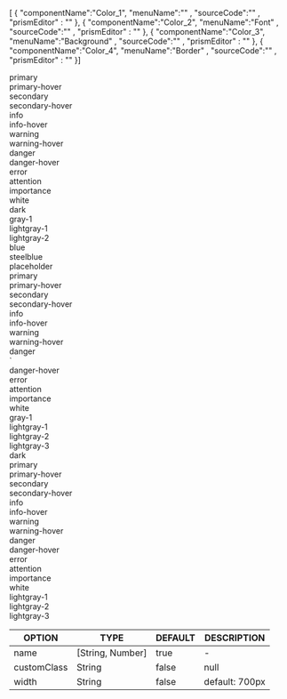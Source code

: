 <!--split:basic-->
[ { "componentName":"Color_1", "menuName":"" , "sourceCode":"" , "prismEditor" : "" }, { "componentName":"Color_2", "menuName":"Font" , "sourceCode":"" , "prismEditor" : "" }, { "componentName":"Color_3", "menuName":"Background" , "sourceCode":"" , "prismEditor" : "" }, { "componentName":"Color_4", "menuName":"Border" , "sourceCode":"" , "prismEditor" : "" }]

<!--split:Color_1:sourceCode-->

<gt-panel>
  <template #any>
    <div class="unit-wrap">
      <div class="item square gt-font-white gt-background-primary">primary</div>
      <div class="item square gt-font-white gt-background-primary-hover">primary-hover</div>
      <div class="item square gt-background-secondary">secondary</div>
      <div class="item square gt-font-white gt-background-secondary-hover">secondary-hover</div>
      <div class="item square gt-font-white gt-background-info">info</div>
      <div class="item square gt-font-white gt-background-info-hover">info-hover</div>
      <div class="item square gt-font-white gt-background-warning">warning</div>
      <div class="item square gt-font-white gt-background-warning-hover">warning-hover</div>
      <div class="item square gt-font-white gt-background-danger">danger</div>
      <div class="item square gt-font-white gt-background-danger-hover">danger-hover</div>
      <div class="item square gt-font-white gt-background-error">error</div>
      <div class="item square gt-font-white gt-background-attention">attention</div>
      <div class="item square gt-font-white gt-background-importance">importance</div>
      <div class="item square gt-background-white">white</div>
    </div>
  </template>
  <template #text>
    GTRIS를 구성하는 주요 색상을 기능 혹은 중요도에 따라 구분하였으며, 컴포넌트의 배경색과 텍스트 색상 등에 사용되었습니다.
  </template>
</gt-panel>

<!--split:Color_1:prismEditor-->

<!--split:Color_2:sourceCode-->

<gt-panel>
  <template #title>Font</template>
  <template #box>
    <div class="unit-wrap">
      <div class="item gt-font-primary">primary</div>
      <div class="item gt-font-primary-hover">primary-hover</div>
      <div class="item gt-font-secondary">secondary</div>
      <div class="item gt-font-secondary-hover">secondary-hover</div>
      <div class="item gt-font-info">info</div>
      <div class="item gt-font-info-hover">info-hover</div>
      <div class="item gt-font-warning">warning</div>
      <div class="item gt-font-warning-hover">warning-hover</div>
      <div class="item gt-font-danger">danger</div>
      <div class="item gt-font-danger-hover">danger-hover</div>
      <div class="item gt-font-error">error</div>
      <div class="item gt-font-attention">attention</div>
      <div class="item gt-font-importance">importance</div>
      <div class="item gt-font-white">white</div>
      <div class="item gt-font-dark">dark</div>
      <div class="item gt-font-gray-1">gray-1</div>
      <div class="item gt-font-lightgray-1">lightgray-1</div>
      <div class="item gt-font-lightgray-2">lightgray-2</div>
      <div class="item gt-font-blue">blue</div>
      <div class="item gt-font-steelblue">steelblue</div>
      <div class="item gt-font-placeholder">placeholder</div>
    </div>
  </template>
  <template #text>
    텍스트에 사용할 수 있는 색상들입니다. GTRIS에서 제공하는 클래스를 태그에 추가하면 적용할 수 있습니다.
  </template>
</gt-panel>

<!--split:Color_2:prismEditor-->

<div>
  <div class="gt-font-primary">primary</div>
  <div class="gt-font-primary-hover">primary-hover</div>
  <div class="gt-font-secondary">secondary</div>
  <div class="gt-font-secondary-hover">secondary-hover</div>
  <div class="gt-font-info">info</div>
  <div class="gt-font-info-hover">info-hover</div>
  <div class="gt-font-warning">warning</div>
  <div class="gt-font-warning-hover">warning-hover</div>
  <div class="gt-font-danger">danger</div>
  <div class="gt-font-danger-hover">danger-hover</div>
  <div class="gt-font-error">error</div>
  <div class="gt-font-attention">attention</div>
  <div class="gt-font-importance">importance</div>
  <div class="gt-font-white">white</div>
  <div class="gt-font-dark">dark</div>
  <div class="gt-font-gray-1">gray-1</div>
  <div class="gt-font-lightgray-1">lightgray-1</div>
  <div class="gt-font-lightgray-2">lightgray-2</div>
  <div class="gt-font-blue">blue</div>
  <div class="gt-font-steelblue">steelblue</div>
  <div class="gt-font-placeholder">placeholder</div>
</div>

<!--split:Color_3:sourceCode-->

<gt-panel>
  <template #title>Background</template>
  <template #box>
    <div class="unit-wrap">
      <div class="item square gt-font-white gt-background-primary">primary</div>
      <div class="item square gt-font-white gt-background-primary-hover">primary-hover</div>
      <div class="item square gt-background-secondary">secondary</div>
      <div class="item square gt-font-white gt-background-secondary-hover">secondary-hover</div>
      <div class="item square gt-font-white gt-background-info">info</div>
      <div class="item square gt-font-white gt-background-info-hover">info-hover</div>
      <div class="item square gt-font-white gt-background-warning">warning</div>
      <div class="item square gt-font-white gt-background-warning-hover">warning-hover</div>
      <div class="item square gt-font-white gt-background-danger">danger</div>
      <div class="item square gt-font-white gt-background-danger-hover">danger-hover</div>
      <div class="item square gt-font-white gt-background-error">error</div>
      <div class="item square gt-font-white gt-background-attention">attention</div>
      <div class="item square gt-font-white gt-background-importance">importance</div>
      <div class="item square gt-background-white">white</div>
      <div class="item square gt-font-white gt-background-gray-1">gray-1</div>
      <div class="item square gt-background-lightgray-1">lightgray-1</div>
      <div class="item square gt-background-lightgray-2">lightgray-2</div>
      <div class="item square gt-background-lightgray-3">lightgray-3</div>
      <div class="item square gt-font-white gt-background-dark">dark</div>
    </div>
  </template>
  <template #text>
    배경에 사용할 수 있는 색상들입니다. GTRIS에서 제공하는 클래스를 태그에 추가하면 적용할 수 있습니다.
  </template>
</gt-panel>

<!--split:Color_3:prismEditor-->

<div>
  <div class="gt-background-primary">primary</div>
  <div class="gt-background-primary-hover">primary-hover</div>
  <div class="gt-background-secondary">secondary</div>
  <div class="gt-background-secondary-hover">secondary-hover</div>
  <div class="gt-background-info">info</div>
  <div class="gt-background-info-hover">info-hover</div>
  <div class="gt-background-warning">warning</div>
  <div class="gt-background-warning-hover">warning-hover</div>
  <div class="gt-background-danger">danger</div>`
  <div class="gt-background-danger-hover">danger-hover</div>
  <div class="gt-background-error">error</div>
  <div class="gt-background-attention">attention</div>
  <div class="gt-background-importance">importance</div>
  <div class="gt-background-white">white</div>
  <div class="gt-background-gray-1">gray-1</div>
  <div class="gt-background-lightgray-1">lightgray-1</div>
  <div class="gt-background-lightgray-2">lightgray-2</div>
  <div class="gt-background-lightgray-3">lightgray-3</div>
  <div class="gt-background-dark">dark</div>
</div>

<!--split:Color_4:sourceCode-->

<gt-panel>
  <template #title>Border</template>
  <template #box>
    <div class="unit-wrap">
      <div class="item border gt-border-primary">primary</div>
      <div class="item border gt-border-primary-hover">primary-hover</div>
      <div class="item border gt-border-secondary">secondary</div>
      <div class="item border gt-border-secondary-hover">secondary-hover</div>
      <div class="item border gt-border-info">info</div>
      <div class="item border gt-border-info-hover">info-hover</div>
      <div class="item border gt-border-warning">warning</div>
      <div class="item border gt-border-warning-hover">warning-hover</div>
      <div class="item border gt-border-danger">danger</div>
      <div class="item border gt-border-danger-hover">danger-hover</div>
      <div class="item border gt-border-error">error</div>
      <div class="item border gt-border-attention">attention</div>
      <div class="item border gt-border-importance">importance</div>
      <div class="item border gt-border-white">white</div>
      <div class="item border gt-border-lightgray-1">lightgray-1</div>
      <div class="item border gt-border-lightgray-2">lightgray-2</div>
      <div class="item border gt-border-lightgray-3">lightgray-3</div>
    </div>
  </template>
  <template #text>
    엘리멘트를 감싸는 보더의 색상에도 변경이 필요하다면, GTRIS에서 제공하는 클래스를 태그에 추가하여 적용할 수 있습니다.
  </template>
</gt-panel>

<!--split:Color_4:prismEditor-->

<div>
  <div class="gt-border-primary">primary</div>
  <div class="gt-border-primary-hover">primary-hover</div>
  <div class="gt-border-secondary">secondary</div>
  <div class="gt-border-secondary-hover">secondary-hover</div>
  <div class="gt-border-info">info</div>
  <div class="gt-border-info-hover">info-hover</div>
  <div class="gt-border-warning">warning</div>
  <div class="gt-border-warning-hover">warning-hover</div>
  <div class="gt-border-danger">danger</div>
  <div class="gt-border-danger-hover">danger-hover</div>
  <div class="gt-border-error">error</div>
  <div class="gt-border-attention">attention</div>
  <div class="gt-border-importance">importance</div>
  <div class="gt-border-white">white</div>
  <div class="gt-border-lightgray-1">lightgray-1</div>
  <div class="gt-border-lightgray-2">lightgray-2</div>
  <div class="gt-border-lightgray-3">lightgray-3</div>
</div>

<!--split:props-->

| OPTION | TYPE | DEFAULT | DESCRIPTION |
|--|--|--|----| 
| name | [String, Number] | true | - |
| customClass | String | false | null |
| width | String | false | default: 700px |